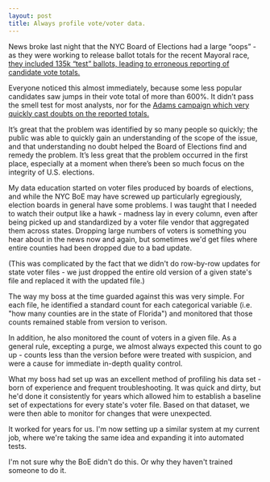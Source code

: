 ```yaml
---
layout: post
title: Always profile vote/voter data.
---
```


News broke last night that the NYC Board of Elections had a large “oops” - as
they were working to release ballot totals for the recent Mayoral race, [they
included 135k “test” ballots, leading to erroneous reporting of candidate vote
totals.](https://twitter.com/BOENYC/status/1410064145064599554)

Everyone noticed this almost immediately, because some less popular candidates
saw jumps in their vote total of more than 600%. It didn’t pass the smell test
for most analysts, nor for the [Adams campaign which very quickly cast doubts on
the reported totals.](https://twitter.com/ericadamsfornyc/status/1410041139198152708)

It’s great that the problem was identified by so many people so quickly; the
public was able to quickly gain an understanding of the scope of the issue,
and that understanding no doubt helped the Board of Elections find and remedy
the problem. It’s less great that the problem occurred in the first place,
especially at a moment when there’s been so much focus on the integrity of U.S.
elections.

My data education started on voter files produced by boards of elections, 
and while the NYC BoE may have screwed up particularly egregiously, election boards in
general have some problems. I was taught that I needed to watch their output like
a hawk - madness lay in every column, even after being picked up and standardized by a
voter file vendor that aggregated them across states. Dropping large numbers of
voters is something you hear about in the news now and again, but sometimes we'd
get files where entire counties had been dropped due to a bad update.

(This was complicated by the fact that we didn't do row-by-row updates for state
voter files - we just dropped the entire old version of a given state's file and
replaced it with the updated file.)

The way my boss at the time guarded against this was very simple. For each file,
he identified a standard count for each categorical variable (i.e. "how many counties
are in the state of Florida") and monitored that those counts remained stable
from version to verison.

In addition, he also monitored the count of voters in a given file. As a general rule,
excepting a purge, we almost always expected this count to go up - counts less than
the version before were treated with suspicion, and were a cause for immediate
in-depth quality control.

What my boss had set up was an excellent method of profiling his data set - born
of experience and frequent troubleshooting. It was quick and dirty, but he'd done
it consistently for years which allowed him to establish a baseline set of expectations
for every state's voter file. Based on that dataset, we were then able to 
monitor for changes that were unexpected.

It worked for years for us. I'm now setting up a similar system at my current job,
where we're taking the same idea and expanding it into automated tests. 

I'm not sure why the BoE didn't do this. Or why they haven't trained someone to 
do it. 
